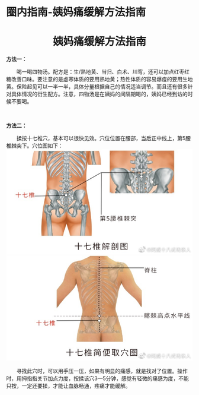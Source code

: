 # 圈内指南-姨妈痛缓解方法指南

# <center>姨妈痛缓解方法指南</center>

**方法一：**

&emsp;&emsp;​喝一喝四物汤。配方是：生/熟地黄、当归、白术、川穹，还可以加点红枣红糖改善口味。要注意的是虚寒体质的要用熟地黄；热性体质的容易爆痘的要用生地黄。保险起见可以一半一半，具体分量根据自己的情况适当调节。而且还有很多针对具体情况的衍生配方。注意，四物汤是在姨妈的间隔期喝的，姨妈已经到访的时候不要喝。

​

**​方法二：**

&emsp;&emsp;​揉按十七椎穴，基本可以很快见效。穴位位置在腰部，当后正中线上，第5腰椎棘突下。穴位图如下：​
 ![十七椎解剖图](17-zhui-1.jpg " ")
 ![十七椎取穴图](17-zhui-2.jpg " ")

&emsp;&emsp;​寻找此穴时，可以用手压一压，如果有明显的痛感，就是找对了位置。操作时，用拇指指关节加点力度，按揉该穴3—5分钟，感觉有轻微的痛感为度，不能只按，一定还要揉，才能让血脉畅通，疼痛才能缓解。
